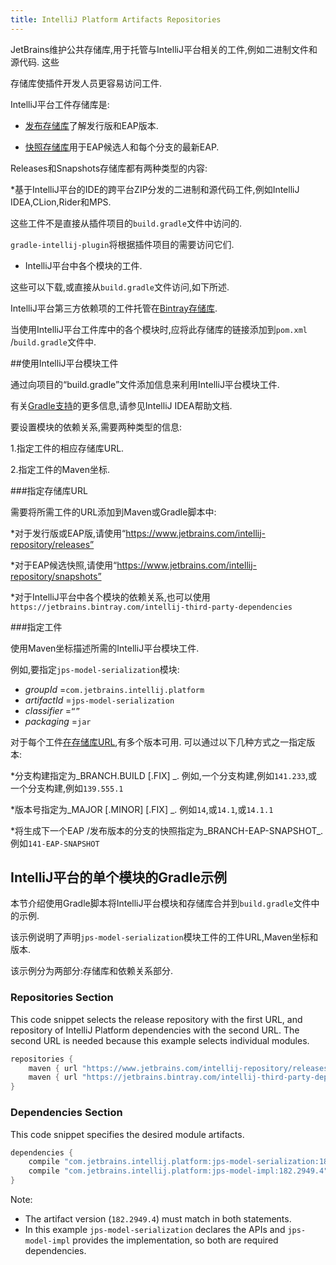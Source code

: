 ```yaml
---
title: IntelliJ Platform Artifacts Repositories
---
```


JetBrains维护公共存储库,用于托管与IntelliJ平台相关的工件,例如二进制文件和源代码.
这些

存储库使插件开发人员更容易访问工件.


IntelliJ平台工件存储库是:

* [发布存储库](https://www.jetbrains.com/intellij-repository/releases/)了解发行版和EAP版本.

* [快照存储库](https://www.jetbrains.com/intellij-repository/snapshots/)用于EAP候选人和每个分支的最新EAP.


Releases和Snapshots存储库都有两种类型的内容:

*基于IntelliJ平台的IDE的跨平台ZIP分发的二进制和源代码工件,例如IntelliJ IDEA,CLion,Rider和MPS.

这些工件不是直接从插件项目的`build.gradle`文件中访问的.

`gradle-intellij-plugin`将根据插件项目的需要访问它们.

* IntelliJ平台中各个模块的工件.

这些可以下载,或直接从`build.gradle`文件访问,如下所述.
  

IntelliJ平台第三方依赖项的工件托管在[Bintray存储库](https://jetbrains.bintray.com/intellij-third-party-dependencies).

当使用IntelliJ平台工件库中的各个模块时,应将此存储库的链接添加到`pom.xml` /`build.gradle`文件中.


##使用IntelliJ平台模块工件

通过向项目的“build.gradle”文件添加信息来利用IntelliJ平台模块工件.

有关[Gradle支持](https://www.jetbrains.com/help/idea/gradle.html)的更多信息,请参见IntelliJ IDEA帮助文档.


要设置模块的依赖关系,需要两种类型的信息:

1.指定工件的相应存储库URL.

2.指定工件的Maven坐标.
 

###指定存储库URL

需要将所需工件的URL添加到Maven或Gradle脚本中:

*对于发行版或EAP版,请使用“https://www.jetbrains.com/intellij-repository/releases”

*对于EAP候选快照,请使用“https://www.jetbrains.com/intellij-repository/snapshots”

*对于IntelliJ平台中各个模块的依赖关系,也可以使用`https://jetbrains.bintray.com/intellij-third-party-dependencies`


###指定工件

使用Maven坐标描述所需的IntelliJ平台模块工件.

例如,要指定`jps-model-serialization`模块:
  
* _groupId_ =`com.jetbrains.intellij.platform`
  
* _artifactId_ =`jps-model-serialization`
  
* _classifier_ =`“”`
  
* _packaging_ =`jar`


对于每个工件[在存储库URL](#signate-the-repository-url),有多个版本可用.
可以通过以下几种方式之一指定版本:

*分支构建指定为_BRANCH.BUILD [.FIX] _.
例如,一个分支构建,例如`141.233`,或一个分支构建,例如`139.555.1`

*版本号指定为_MAJOR [.MINOR] [.FIX] _.
例如`14`,或`14.1`,或`14.1.1`

*将生成下一个EAP /发布版本的分支的快照指定为_BRANCH-EAP-SNAPSHOT_.
例如`141-EAP-SNAPSHOT`


## IntelliJ平台的单个模块的Gradle示例

本节介绍使用Gradle脚本将IntelliJ平台模块和存储库合并到`build.gradle`文件中的示例.

该示例说明了声明`jps-model-serialization`模块工件的工件URL,Maven坐标和版本.

该示例分为两部分:存储库和依赖关系部分.


### Repositories Section  
This code snippet selects the release repository with the first URL, and repository of IntelliJ Platform dependencies with the second URL.
The second URL is needed because this example selects individual modules. 
```groovy
repositories {
	maven { url "https://www.jetbrains.com/intellij-repository/releases" }
	maven { url "https://jetbrains.bintray.com/intellij-third-party-dependencies" }
}
```

### Dependencies Section  
This code snippet specifies the desired module artifacts.
```groovy
dependencies {
	compile "com.jetbrains.intellij.platform:jps-model-serialization:182.2949.4"
	compile "com.jetbrains.intellij.platform:jps-model-impl:182.2949.4"
}
```
Note:
 * The artifact version (`182.2949.4`) must match in both statements.
 * In this example `jps-model-serialization` declares the APIs and `jps-model-impl` provides the implementation, so both
   are required dependencies.


